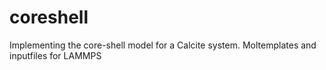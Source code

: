 # coreshell
Implementing the core-shell model for a Calcite system. Moltemplates and inputfiles for LAMMPS
